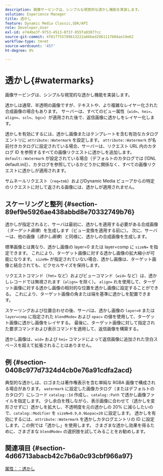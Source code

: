 ```yaml
---
description: 画像サービングは、シンプルな視覚的な透かし機能を実装します。
solution: Experience Manager
title: 透かし
feature: Dynamic Media Classic,SDK/API
role: Developer,User
exl-id: e744be3f-9753-4513-8f37-055fa03077cc
source-git-commit: 4f81f755789613222a66bed2961117604ae19e62
workflow-type: tm+mt
source-wordcount: '457'
ht-degree: 0%

---
```


# 透かし{#watermarks}

画像サービングは、シンプルな視覚的な透かし機能を実装します。

透かしは通常、半透明の画像ですが、テキストや、より複雑なレイヤー化された合成画像の場合もあります。 サーバーは、すべてのビュー属性（`wid=`、`hei=`、`align=`、`scl=`、`bgc=`）が適用された後で、返信画像に透かしをレイヤー化します。

透かしを有効にするには、透かし画像またはテンプレートを含む有効なカタログエントリに `attribute::Watermark` を設定します。 `attribute::Watermark` が名前付きカタログに設定されている場合、サーバーは、リクエスト URL 内のカタログ ID を参照するすべての画像リクエストに透かしを追加します。 `default::Watermark` が設定されている場合（デフォルトのカタログでは [!DNL default.ini]）、カタログを参照しているかどうかに関係なく、すべての画像リクエストに透かしが適用されます。

サムネールリクエスト（`req=tmb`）およびDynamic Media ビューアからの特定のリクエストに対して返される画像には、透かしが適用されません。

## スケーリングと整列 {#section-89ef9e5926ae438abbd8e70332749b76}

透かしが指定されると、サーバは最初に、透かしを適用する必要がある合成画像（*ターゲット画像*）を生成します（ビュー変換を適用する前に）。 次に、サーバーは、他の画像（*透かし画像*）と同様に、透かしの合成画像を生成します。

標準画像とは異なり、透かし画像の layer=0 または layer=comp に `sizeN=` を指定できます。 これにより、ターゲット画像に対する透かし画像の拡大縮小が可能になります。 `sizeN=` が指定されていない場合、透かし画像は、ターゲット画像と結合されても、ピクセルサイズを保持します。

リクエストコマンド（`fmt=` など）およびビューコマンド（`wid=` など）は、透かしレコードでは無視されます（`align=` を除く）。 `align=` れを使用して、ターゲット画像に対する透かし画像の相対的な位置を透かし画像に設定することができる。 これにより、ターゲット画像の角または端を基準に透かしを配置できます。

スケーリングおよび位置合わせの後、サーバは、透かし画像の `layer=0` または `layer=comp` に指定された `blendMode=` および `opac=` の値を使用して、ターゲット画像に透かし画像をレイヤする。 最後に、ターゲット画像に対して指定された要求コマンドおよび表示コマンドを適用して、返信画像を構築する。

透かし画像は、`wid=` および `hei=` コマンドによって返信画像に追加された空白スペースを超えて拡張されることはありません。

## 例 {#section-0408c977d7324d4cb0e76a91cdfa2acd}

典型的な透かしは、ロゴまたは著作権表示を含む単純な RGBA 画像で構成される場合があります。 `watermark` に設定した画像カタログ（またはデフォルトのカタログ）にレコード `catalog::Id` 作成し、`catalog::Path` で透かし画像ファイルを指定します。 少し余白を残しながら、表示画像に合わせて（透かしを変形させずに）透かしを拡大し、不透明度を元の透かしの 20% に減らしたいので、`catalog::Modifier` を `sizeN=0.9,0.9&opac=20` に設定します。 透かしを有効にするには、`attribute::Watermark` を透かしカタログエントリの ID に設定します。この例では「透かし」を使用します。 さまざまな透かし効果を得るために、さまざまな `blendMode=` の選択肢を試してみることをお勧めします。

## 関連項目 {#section-4d66713abacb42c7b6a0c93cbf966a97}

[属性：：透かし](../../../../../is-api/image-catalog/image-serving-api-ref/c-image-catalog-reference/c-attributes-reference/r-watermark.md#reference-942b50acb2dd43a5ae498dc41ea9ac9b)
